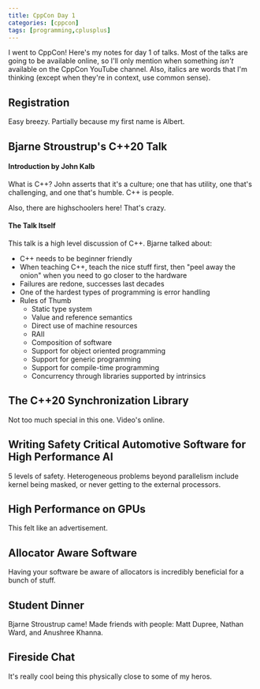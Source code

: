 ```yaml
---
title: CppCon Day 1
categories: [cppcon]
tags: [programming,cplusplus]
---
```

I went to CppCon! Here's my notes for day 1 of talks. Most of the talks are going
to be available online, so I'll only mention when something *isn't* available on
the CppCon YouTube channel. Also, italics are words that I'm thinking (except
when they're in context, use common sense).

<!-- {% raw %} -->
<!-- {% include refc-small.html text="ref commit" commit="3cad965..." %} -->
<!-- {% include ref-commit.html text="ref commit" commit="3cad965..." %} -->
<!-- {% endraw %} -->

## Registration
Easy breezy. Partially because my first name is Albert.

## Bjarne Stroustrup's C++20 Talk

#### Introduction by John Kalb
What is C++? John asserts that it's a culture; one that has utility, one that's
challenging, and one that's humble. C++ is people.

Also, there are highschoolers here! That's crazy.

#### The Talk Itself
This talk is a high level discussion of C++. Bjarne talked about:

-  C++ needs to be beginner friendly
-  When teaching C++, teach the nice stuff first, then "peel away the onion" when
   you need to go closer to the hardware
-  Failures are redone, successes last decades
-  One of the hardest types of programming is error handling
-  Rules of Thumb
   -  Static type system
   -  Value and reference semantics
   -  Direct use of machine resources
   -  RAII
   -  Composition of software
   -  Support for object oriented programming
   -  Support for generic programming
   -  Support for compile-time programming
   -  Concurrency through libraries supported by intrinsics

## The C++20 Synchronization Library
Not too much special in this one. Video's online.

## Writing Safety Critical Automotive Software for High Performance AI
5 levels of safety.
Heterogeneous problems beyond parallelism include kernel being masked, or never getting
to the external processors.

## High Performance on GPUs
This felt like an advertisement.

## Allocator Aware Software
Having your software be aware of allocators is incredibly beneficial for a bunch
of stuff.

## Student Dinner
Bjarne Stroustrup came! Made friends with people: Matt Dupree, Nathan Ward, and
Anushree Khanna.

## Fireside Chat
It's really cool being this physically close to some of my heros.

